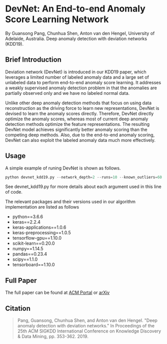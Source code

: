 # DevNet: An End-to-end Anomaly Score Learning Network
By Guansong Pang, Chunhua Shen, Anton van den Hengel, University of Adelaide, Australia. Deep anomaly detection with deviation networks (KDD19).

## Brief Introduction
Deviation network (DevNet) is introduced in our KDD19 paper, which leverages a limited number of labeled anomaly data and a large set of unlabeled data to perform end-to-end anomaly score learning. It addresses a weakly supervised anomaly detection problem in that the anomalies are partially observed only and we have no labeled normal data.

Unlike other deep anomaly detection methods that focus on using data reconstruction as the driving force to learn new representations, DevNet is devised to learn the anomaly scores directly. Therefore, DevNet directly optimize the anomaly scores, whereas most of current deep anomaly detection methods optimize the feature representations. The resulting DevNet model achieves significantly better anomaly scoring than the competing deep methods. Also, due to the end-to-end anomaly scoring, DevNet can also exploit the labeled anomaly data much more effectively. 

## Usage
A simple example of runing DevNet is shown as follows.
```python
python devnet_kdd19.py --network_depth=2 --runs=10 --known_outliers=60 --cont_rate=0.02 --data_format=0 --output=./results.csv --dataset=`annthyroid_21feat_normalised`
````
See devnet_kdd19.py for more details about each argument used in this line of code.

The relevant packages and their versions used in our algorithm implementation are listed as follows
* python==3.6.6
* keras==2.2.4
* keras-applications==1.0.6
* keras-preprocessing==1.0.5
* tensorflow-gpu==1.10.0
* scikit-learn==0.20.0
* numpy==1.14.5
* pandas==0.23.4
* scipy==1.1.0
* tensorboard==1.10.0

## Full Paper
The full paper can be found at [ACM Portal](https://dl.acm.org/citation.cfm?id=3330871) or [arXiv](https://arxiv.org/abs/1911.08623)

## Citation
>Pang, Guansong, Chunhua Shen, and Anton van den Hengel. "Deep anomaly detection with deviation networks." In Proceedings of the 25th ACM SIGKDD International Conference on Knowledge Discovery & Data Mining, pp. 353-362. 2019.


